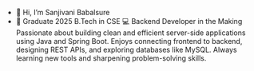 - 👋 Hi, I’m Sanjivani Babalsure
- 🌱 Graduate 2025 B.Tech in CSE
💻 Backend Developer in the Making
Passionate about building clean and efficient server-side applications using Java and Spring Boot.
Enjoys connecting frontend to backend, designing REST APIs, and exploring databases like MySQL.
Always learning new tools and sharpening problem-solving skills.
<!---
sanjivanibabalsure/sanjivanibabalsure is a ✨ special ✨ repository because its `README.md` (this file) appears on your GitHub profile.
You can click the Preview link to take a look at your changes.
--->

